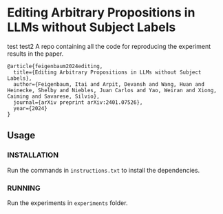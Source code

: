 # Editing Arbitrary Propositions in LLMs without Subject Labels
test
test2
A repo containing all the code for reproducing the experiment results in the paper.

```
@article{feigenbaum2024editing,
  title={Editing Arbitrary Propositions in LLMs without Subject Labels},
  author={Feigenbaum, Itai and Arpit, Devansh and Wang, Huan and Heinecke, Shelby and Niebles, Juan Carlos and Yao, Weiran and Xiong, Caiming and Savarese, Silvio},
  journal={arXiv preprint arXiv:2401.07526},
  year={2024}
}
```

## Usage

### INSTALLATION

Run the commands in `instructions.txt` to install the dependencies.

### RUNNING

Run the experiments in `experiments` folder. 

